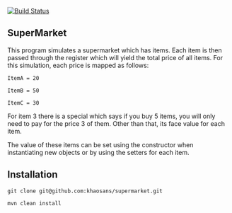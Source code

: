 [![Build Status](https://travis-ci.org/khaosans/supermarket.svg?branch=master)](https://travis-ci.org/khaosans/supermarket)

## SuperMarket

This program simulates a supermarket which has items.  Each item is then passed through the register which will yield the total price of all items.
For this simulation, each price is mapped as follows:

```
ItemA = 20
```

```
ItemB = 50
```

```
ItemC = 30
```

For item 3 there is a special which says if you buy 5 items, you will only need to pay for the price 3 of them.  Other than that, its face value for each item.

The value of these items can be set using the constructor when instantiating new objects or by using the setters for each item.

## Installation

```git clone git@github.com:khaosans/supermarket.git```

```mvn clean install```


